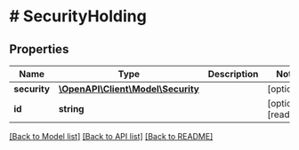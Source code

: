 # # SecurityHolding

## Properties

Name | Type | Description | Notes
------------ | ------------- | ------------- | -------------
**security** | [**\OpenAPI\Client\Model\Security**](Security.md) |  | [optional]
**id** | **string** |  | [optional] [readonly]

[[Back to Model list]](../../README.md#models) [[Back to API list]](../../README.md#endpoints) [[Back to README]](../../README.md)
